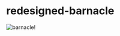 # redesigned-barnacle

![barnacle!](https://upload.wikimedia.org/wikipedia/commons/f/f5/FMIB_39256_Catophragmus_darwini.jpeg?download)
